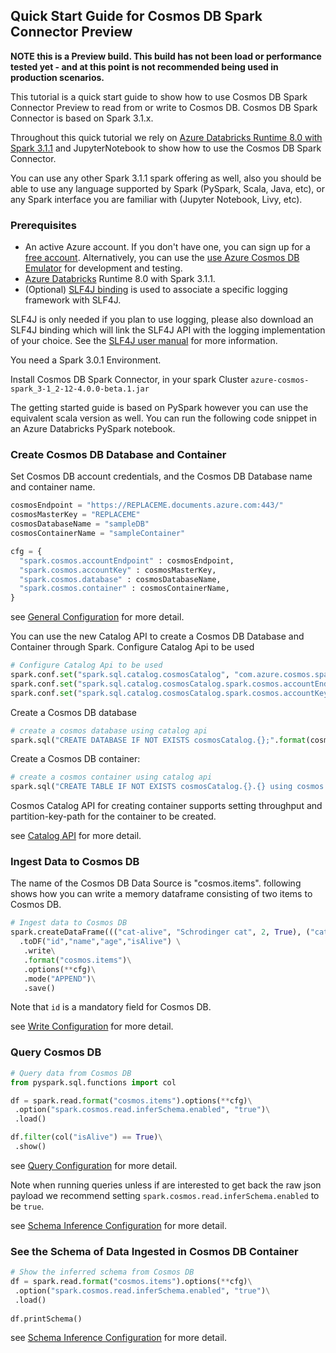 ## Quick Start Guide for Cosmos DB Spark Connector Preview

**NOTE this is a Preview build. This build has not been load or performance tested yet - and at this point is not recommended being used in production scenarios.**

This tutorial is a quick start guide to show how to use Cosmos DB Spark Connector Preview to read from or write to Cosmos DB. Cosmos DB Spark Connector is based on Spark 3.1.x. 

Throughout this quick tutorial we rely on 
[Azure Databricks Runtime 8.0 with Spark 3.1.1](https://docs.microsoft.com/azure/databricks/release-notes/runtime/8.0) and
JupyterNotebook to show how to use the Cosmos DB Spark Connector.

You can use any other Spark 3.1.1 spark offering as well, also you should be able to use any language supported by Spark (PySpark, Scala, Java, etc), or any Spark interface you are familiar with (Jupyter Notebook, Livy, etc).

### Prerequisites

- An active Azure account. If you don't have one, you can sign up for a 
  [free account](https://azure.microsoft.com/try/cosmosdb/).
  Alternatively, you can use the
  [use Azure Cosmos DB Emulator](https://docs.microsoft.com/azure/cosmos-db/local-emulator) for development and testing.
- [Azure Databricks](https://docs.microsoft.com/azure/databricks/release-notes/runtime/8.0)
  Runtime 8.0 with Spark 3.1.1.
- (Optional) [SLF4J binding](https://www.slf4j.org/manual.html) is used to associate a
  specific logging framework with SLF4J.

SLF4J is only needed if you plan to use logging, please also download an SLF4J binding which will
link the SLF4J API with the logging implementation of your choice. See
the [SLF4J user manual](https://www.slf4j.org/manual.html) for more information.

You need a Spark 3.0.1 Environment.

Install Cosmos DB Spark Connector, in your spark Cluster `azure-cosmos-spark_3-1_2-12-4.0.0-beta.1.jar`

[//]: # (//TODO: moderakh add maven coordinates once published)

The getting started guide is based on PySpark however you can use the equivalent scala version as well.
You can run the following code snippet in an Azure Databricks PySpark notebook.

### Create Cosmos DB Database and Container

Set Cosmos DB account credentials, and the Cosmos DB Database name and container name.
```python
cosmosEndpoint = "https://REPLACEME.documents.azure.com:443/"
cosmosMasterKey = "REPLACEME"
cosmosDatabaseName = "sampleDB"
cosmosContainerName = "sampleContainer"

cfg = {
  "spark.cosmos.accountEndpoint" : cosmosEndpoint,
  "spark.cosmos.accountKey" : cosmosMasterKey,
  "spark.cosmos.database" : cosmosDatabaseName,
  "spark.cosmos.container" : cosmosContainerName,
}
```

see [General Configuration](https://github.com/Azure/azure-sdk-for-java/blob/master/sdk/cosmos/azure-cosmos-spark_3-1_2-12/docs/configuration-reference.md#Generic-Configuration) for more detail.

You can use the new Catalog API to create a Cosmos DB Database and Container through Spark.
Configure Catalog Api to be used
```python
# Configure Catalog Api to be used
spark.conf.set("spark.sql.catalog.cosmosCatalog", "com.azure.cosmos.spark.CosmosCatalog")
spark.conf.set("spark.sql.catalog.cosmosCatalog.spark.cosmos.accountEndpoint", cosmosEndpoint)
spark.conf.set("spark.sql.catalog.cosmosCatalog.spark.cosmos.accountKey", cosmosMasterKey)
```

Create a Cosmos DB database
```python
# create a cosmos database using catalog api
spark.sql("CREATE DATABASE IF NOT EXISTS cosmosCatalog.{};".format(cosmosDatabaseName))
```

Create a Cosmos DB container:
```python
# create a cosmos container using catalog api
spark.sql("CREATE TABLE IF NOT EXISTS cosmosCatalog.{}.{} using cosmos.items TBLPROPERTIES(partitionKeyPath = '/id', manualThroughput = '1100')".format(cosmosDatabaseName, cosmosContainerName))
```
Cosmos Catalog API for creating container supports setting throughput and partition-key-path for the container to be created.

see [Catalog API](https://github.com/Azure/azure-sdk-for-java/blob/master/sdk/cosmos/azure-cosmos-spark_3-1_2-12/docs/catalog-api.md) for more detail.

### Ingest Data to Cosmos DB

The name of the Cosmos DB Data Source is "cosmos.items". following shows how you can write a memory dataframe consisting of two items to Cosmos DB.
```python
# Ingest data to Cosmos DB
spark.createDataFrame((("cat-alive", "Schrodinger cat", 2, True), ("cat-dead", "Schrodinger cat", 2, False)))\
  .toDF("id","name","age","isAlive") \
   .write\
   .format("cosmos.items")\
   .options(**cfg)\
   .mode("APPEND")\
   .save()
```
Note that `id` is a mandatory field for Cosmos DB.

see [Write Configuration](https://github.com/Azure/azure-sdk-for-java/blob/master/sdk/cosmos/azure-cosmos-spark_3-1_2-12/docs/configuration-reference.md#write-config) for more detail.


### Query Cosmos DB

```python
# Query data from Cosmos DB
from pyspark.sql.functions import col

df = spark.read.format("cosmos.items").options(**cfg)\
 .option("spark.cosmos.read.inferSchema.enabled", "true")\
 .load()

df.filter(col("isAlive") == True)\
 .show()
```

see [Query Configuration](https://github.com/Azure/azure-sdk-for-java/blob/master/sdk/cosmos/azure-cosmos-spark_3-1_2-12/docs/configuration-reference.md#query-config) for more detail.

Note when running queries unless if are interested to get back the raw json payload
we recommend setting `spark.cosmos.read.inferSchema.enabled` to be `true`.

see [Schema Inference Configuration](https://github.com/Azure/azure-sdk-for-java/blob/master/sdk/cosmos/azure-cosmos-spark_3-1_2-12/docs/configuration-reference.md#schema-inference-config) for more detail.


### See the Schema of Data Ingested in Cosmos DB Container

```python
# Show the inferred schema from Cosmos DB
df = spark.read.format("cosmos.items").options(**cfg)\
 .option("spark.cosmos.read.inferSchema.enabled", "true")\
 .load()
 
df.printSchema()
```

see [Schema Inference Configuration](https://github.com/Azure/azure-sdk-for-java/blob/master/sdk/cosmos/azure-cosmos-spark_3-1_2-12/docs/configuration-reference.md#schema-inference-config) for more detail.

